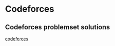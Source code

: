 # Codeforces
<h2>Codeforces problemset solutions</h2>
<a href="https://codeforces.com/">codeforces</a>
